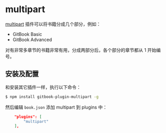 # multipart

[multipart](https://www.npmjs.com/package/gitbook-plugin-multipart) 插件可以将书籍分成几个部分，例如：

- GitBook Basic
- GitBook Advanced

对有非常多章节的书籍非常有用，分成两部分后，各个部分的章节都从 1 开始编号。

## 安装及配置

和安装其它插件一样，执行以下命令：

```bash
$ npm install gitbook-plugin-multipart -g
```

然后编辑 `book.json` 添加 multipart 到 plugins 中：

```json
    "plugins": [
        "multipart"
    ],
```